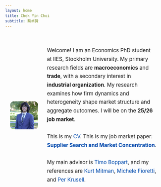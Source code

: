 ```yaml
---
layout: home
title: Chek Yin Choi
subtitle: 蔡卓賢
---
```


<style>
  .hero {
    max-width: 900px;
    margin: 2.5rem auto;
    padding: 0 1rem;
    display: grid;
    grid-template-columns: 1.25fr 1fr; /* larger photo, narrower text */
    gap: 1.8rem;
    align-items: center;
  }

  .hero figure {
    margin: 0;
  }

  .hero img {
    width: 100%;
    height: auto;
    max-width: 500px;  /* larger photo size */
    border-radius: 12px;
    display: block;
  }

  .hero-text {
    font-size: 1.05rem;
    line-height: 1.65;
    max-width: 460px;  /* text column slightly narrower for better balance */
    word-break: keep-all;
  }

  .hero a {
    color: #004aad;
    text-decoration: none;
    white-space: nowrap;
  }

  .hero a:hover {
    text-decoration: underline;
  }

  @media (max-width: 760px) {
    .hero {
      grid-template-columns: 1fr;
      text-align: center;
    }
    .hero img {
      max-width: 280px;
      margin: 0 auto;
    }
    .hero-text {
      margin: 0 auto;
    }
  }
</style>

<div class="hero">
  <figure>
    <img src="/assets/img/portrait_lowres.jpg" alt="Portrait of Chek Yin Choi">
  </figure>

  <section class="hero-text">
    <p>
      Welcome! I am an Economics PhD student at IIES, Stockholm University.  
      My primary research fields are <strong>macroeconomics</strong> and <strong>trade</strong>, with a secondary interest in <strong>industrial organization</strong>.  
      My research examines how firm dynamics and heterogeneity shape market structure and aggregate outcomes.  
      I will be on the <strong>25/26 job market</strong>.  
      <br><br>
      This is my <a href="https://hkchekc.github.io/assets/doc/CV.pdf">CV</a>.  
      This is my job market paper: <a href="https://hkchekc.github.io/assets/doc/CHOI_JMP_draft.pdf"><strong>Supplier Search and Market Concentration</strong></a>.  
      <br><br>
      My main advisor is <a href="https://www.su.se/english/profiles/tbopp-1.191787">Timo Boppart</a>,  
      and my references are <a href="https://www.su.se/english/profiles/kmitm-1.196208">Kurt Mitman</a>, 
      <a href="https://faculty.unibocconi.eu/michelefioretti/">Michele Fioretti</a>, and 
      <a href="https://www.su.se/english/profiles/pkrus-1.182559">Per Krusell</a>.
    </p>
  </section>
</div>
